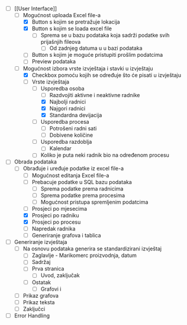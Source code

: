 - [ ] [[User Interface]]
	- [ ] Mogućnost uploada Excel file-a
		- [x] Button s kojim se pretražuje lokacija 
		- [x] Button s kojim se loada excel file
    		- [ ] Sprema se u bazu podataka koja sadrži podatke svih prijašnjih fileova
        		- [ ] Od zadnjeg datuma u u bazi podataka
		- [ ] Button s kojim je moguće pristupiti prošlim podatcima
		- [ ] Preview podataka
	
	- [ ] Mogućnost izbora vrste izvještaja i stavki u izvještaju
		- [x] Checkbox pomoću kojih se određuje što će pisati u izvještaju
		- [ ] Vrste izvještaja
			- [ ] Usporedba osoba
    			- [ ] Razdvojiti aktivne i neaktivne radnike
				- [x] Najbolji radnici 
				- [x] Najgori radnici
				- [x] Standardna devijacija
			- [ ] Usporedba procesa 
				- [ ] Potrošeni radni sati
				- [ ] Dobivene količine
			- [ ] Usporedba razdoblja
    			- [ ] Kalendar
			- [ ] Koliko je puta neki radnik bio na određenom procesu
- [ ] Obrada podataka
	- [ ] Obrađuje i uređuje podatke iz excel file-a
		- [ ] Mogućnost editanja Excel file-a
		- [ ] Prebacuje podatke u SQL bazu podataka
			- [ ] Sprema podatke prema radnicima
			- [ ] Sprema podatke prema procesima
			- [ ] Mogućnost pristupa spremljenim podatcima
		- [ ] Prosjeci po mjesecima
		- [x] Prosjeci po radniku
		- [x] Prosjeci po procesu
		- [ ] Napredak radnika
		- [ ] Generiranje grafova i tablica
- [ ] Generiranje izvještaja
	- [ ] Na osnovu podataka generira se standardizirani izvještaj
		- [ ] Zaglavlje - Marikomerc proizvodnja, datum
		- [ ] Sadržaj
		- [ ] Prva stranica 
			- [ ] Uvod, zaključak
		- [ ] Ostatak
			- [ ] Grafovi i 
	- [ ] Prikaz grafova 
	- [ ] Prikaz teksta
	- [ ] Zaključci
- [ ] Error Handling 